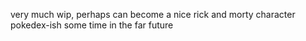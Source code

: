 very much wip, perhaps can become a nice rick and morty character pokedex-ish some time in the far future
